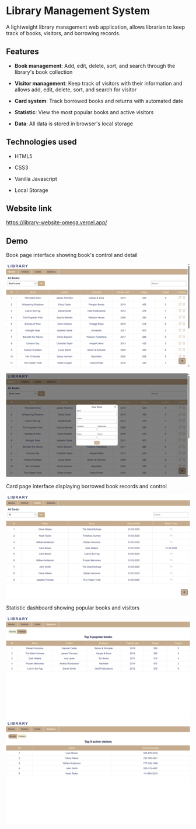 # **Library Management System**

A lightweight library management web application, allows librarian to keep track of books, visitors, and borrowing records.

## Features

- **Book management**: Add, edit, delete, sort, and search through the library's book collection

- **Visitor management**: Keep track of visitors with their information and allows add, edit, delete, sort, and search for visitor

- **Card system**: Track borrowed books and returns with automated date

- **Statistic**: View the most popular books and active visitors

- **Data**: All data is stored in browser's local storage

## Technologies used

- HTML5

- CSS3

- Vanilla Javascript

- Local Storage

## Website link

https://library-website-omega.vercel.app/

## Demo

Book page interface showing book's control and detail

![book page](assets/book-page.png)

![add-book](assets/add-book.png)

Card page interface displaying borrowed book records and control

![card page](assets/card-page.png)

Statistic dashboard showing popular books and visitors

![statistic page](assets/statistic-books.png)
![statistic page](assets/statistic-visitors.png)
